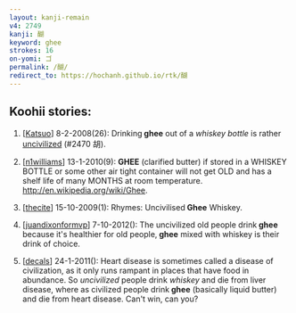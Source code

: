 ```yaml
---
layout: kanji-remain
v4: 2749
kanji: 醐
keyword: ghee
strokes: 16
on-yomi: ゴ
permalink: /醐/
redirect_to: https://hochanh.github.io/rtk/醐
---
```


## Koohii stories: 

1) [<a href="http://kanji.koohii.com/profile/Katsuo">Katsuo</a>] 8-2-2008(26): Drinking<strong> ghee</strong> out of a <em>whiskey bottle</em> is rather <a href="../v4/2470.html">uncivilized</a> (#2470 胡).

2) [<a href="http://kanji.koohii.com/profile/n1williams">n1williams</a>] 13-1-2010(9): <strong>GHEE</strong> (clarified butter) if stored in a WHISKEY BOTTLE or some other air tight container will not get OLD and has a shelf life of many MONTHS at room temperature. <a href="http://en.wikipedia.org/wiki/Ghee">http://en.wikipedia.org/wiki/Ghee</a>.

3) [<a href="http://kanji.koohii.com/profile/thecite">thecite</a>] 15-10-2009(1): Rhymes: Uncivilised<strong> Ghee</strong> Whiskey.

4) [<a href="http://kanji.koohii.com/profile/juandixonformvp">juandixonformvp</a>] 7-10-2012(): The uncivilized old people drink<strong> ghee</strong> because it&#039;s healthier for old people,<strong> ghee</strong> mixed with whiskey is their drink of choice.

5) [<a href="http://kanji.koohii.com/profile/decals">decals</a>] 24-1-2011(): Heart disease is sometimes called a disease of civilization, as it only runs rampant in places that have food in abundance. So <em>uncivilized</em> people drink <em>whiskey</em> and die from liver disease, where as civilized people drink<strong> ghee</strong> (basically liquid butter) and die from heart disease. Can&#039;t win, can you?

